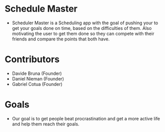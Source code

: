 # Schedule Master

-  Scheduler Master is a Scheduling app with the goal of pushing your to get your goals done on time, based on the difficulties of them. Also motivating the user to get them done so they can compete with their friends and compare the points that both have.

# Contributors
- Davide Bruna (Founder)
- Daniel Nieman (Founder)
- Gabriel Cotua (Founder)

# Goals
- Our goal is to get people beat procrastination and get a more active life and help them reach their goals.

